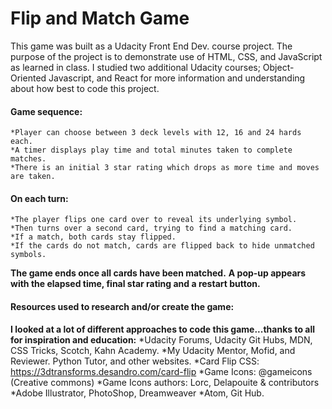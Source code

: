 # Flip and Match Game

This game was built as a Udacity Front End Dev. course project. The purpose of the project is to demonstrate use of HTML, CSS, and JavaScript as learned in class. I studied two additional Udacity courses; Object-Oriented Javascript, and React for more information and understanding about how best to code this project.
#### Game sequence:
	*Player can choose between 3 deck levels with 12, 16 and 24 hards each.
	*A timer displays play time and total minutes taken to complete matches.
	*There is an initial 3 star rating which drops as more time and moves are taken.
#### On each turn:
	*The player flips one card over to reveal its underlying symbol.
	*Then turns over a second card, trying to find a matching card.
	*If a match, both cards stay flipped.
	*If the cards do not match, cards are flipped back to hide unmatched symbols.
**The game ends once all cards have been matched.**
	**A pop-up appears with the elapsed time, final star rating and a restart button.**
#### Resources used to research and/or create the game:
**I looked at a lot of different approaches to code this game...thanks to all for inspiration and education:**
	*Udacity Forums, Udacity Git Hubs, MDN, CSS Tricks, Scotch, Kahn Academy.
	*My Udacity Mentor, Mofid, and Reviewer. Python Tutor, and other websites.
	*Card Flip CSS: https://3dtransforms.desandro.com/card-flip
	*Game Icons: @gameicons (Creative commons) 
	*Game Icons authors: Lorc,&#160;Delapouite&#160;&amp;&#160;contributors
	*Adobe Illustrator, PhotoShop, Dreamweaver
	*Atom, Git Hub.
